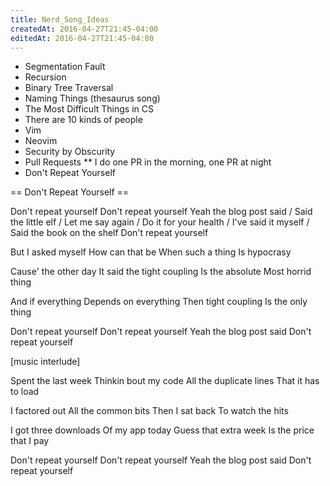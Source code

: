 ```yaml
---
title: Nerd_Song_Ideas
createdAt: 2016-04-27T21:45-04:00
editedAt: 2016-04-27T21:45-04:00
---
```



* Segmentation Fault
* Recursion
* Binary Tree Traversal
* Naming Things (thesaurus song)
* The Most Difficult Things in CS
* There are 10 kinds of people
* Vim
* Neovim
* Security by Obscurity
* Pull Requests
** I do one PR in the morning, one PR at night
* Don't Repeat Yourself


== Don't Repeat Yourself ==

Don't repeat yourself
Don't repeat yourself
Yeah the blog post said
  / Said the little elf
  / Let me say again
  / Do it for your health
  / I've said it myself
  / Said the book on the shelf
Don't repeat yourself

But I asked myself
How can that be
When such a thing
Is hypocrasy

Cause' the other day
It said the tight coupling
Is the absolute
Most horrid thing

And if everything
Depends on everything
Then tight coupling
Is the only thing

Don't repeat yourself
Don't repeat yourself
Yeah the blog post said
Don't repeat yourself

[music interlude]

Spent the last week
Thinkin bout my code
All the duplicate lines
That it has to load

I factored out
All the common bits
Then I sat back
To watch the hits

I got three downloads
Of my app today
Guess that extra week
Is the price that I pay

Don't repeat yourself
Don't repeat yourself
Yeah the blog post said
Don't repeat yourself




